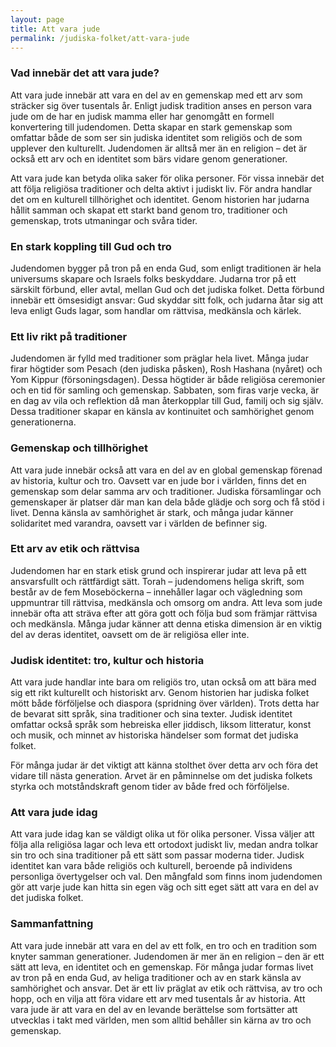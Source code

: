 ```yaml
---
layout: page  
title: Att vara jude  
permalink: /judiska-folket/att-vara-jude
---
```


### Vad innebär det att vara jude?

Att vara jude innebär att vara en del av en gemenskap med ett arv som sträcker sig över tusentals år. Enligt judisk tradition anses en person vara jude om de har en judisk mamma eller har genomgått en formell konvertering till judendomen. Detta skapar en stark gemenskap som omfattar både de som ser sin judiska identitet som religiös och de som upplever den kulturellt. Judendomen är alltså mer än en religion – det är också ett arv och en identitet som bärs vidare genom generationer.

Att vara jude kan betyda olika saker för olika personer. För vissa innebär det att följa religiösa traditioner och delta aktivt i judiskt liv. För andra handlar det om en kulturell tillhörighet och identitet. Genom historien har judarna hållit samman och skapat ett starkt band genom tro, traditioner och gemenskap, trots utmaningar och svåra tider.

### En stark koppling till Gud och tro

Judendomen bygger på tron på en enda Gud, som enligt traditionen är hela universums skapare och Israels folks beskyddare. Judarna tror på ett särskilt förbund, eller avtal, mellan Gud och det judiska folket. Detta förbund innebär ett ömsesidigt ansvar: Gud skyddar sitt folk, och judarna åtar sig att leva enligt Guds lagar, som handlar om rättvisa, medkänsla och kärlek.

### Ett liv rikt på traditioner

Judendomen är fylld med traditioner som präglar hela livet. Många judar firar högtider som Pesach (den judiska påsken), Rosh Hashana (nyåret) och Yom Kippur (försoningsdagen). Dessa högtider är både religiösa ceremonier och en tid för samling och gemenskap. Sabbaten, som firas varje vecka, är en dag av vila och reflektion då man återkopplar till Gud, familj och sig själv. Dessa traditioner skapar en känsla av kontinuitet och samhörighet genom generationerna.

### Gemenskap och tillhörighet

Att vara jude innebär också att vara en del av en global gemenskap förenad av historia, kultur och tro. Oavsett var en jude bor i världen, finns det en gemenskap som delar samma arv och traditioner. Judiska församlingar och gemenskaper är platser där man kan dela både glädje och sorg och få stöd i livet. Denna känsla av samhörighet är stark, och många judar känner solidaritet med varandra, oavsett var i världen de befinner sig.

### Ett arv av etik och rättvisa

Judendomen har en stark etisk grund och inspirerar judar att leva på ett ansvarsfullt och rättfärdigt sätt. Torah – judendomens heliga skrift, som består av de fem Moseböckerna – innehåller lagar och vägledning som uppmuntrar till rättvisa, medkänsla och omsorg om andra. Att leva som jude innebär ofta att sträva efter att göra gott och följa bud som främjar rättvisa och medkänsla. Många judar känner att denna etiska dimension är en viktig del av deras identitet, oavsett om de är religiösa eller inte.

### Judisk identitet: tro, kultur och historia

Att vara jude handlar inte bara om religiös tro, utan också om att bära med sig ett rikt kulturellt och historiskt arv. Genom historien har judiska folket mött både förföljelse och diaspora (spridning över världen). Trots detta har de bevarat sitt språk, sina traditioner och sina texter. Judisk identitet omfattar också språk som hebreiska eller jiddisch, liksom litteratur, konst och musik, och minnet av historiska händelser som format det judiska folket.

För många judar är det viktigt att känna stolthet över detta arv och föra det vidare till nästa generation. Arvet är en påminnelse om det judiska folkets styrka och motståndskraft genom tider av både fred och förföljelse.

### Att vara jude idag

Att vara jude idag kan se väldigt olika ut för olika personer. Vissa väljer att följa alla religiösa lagar och leva ett ortodoxt judiskt liv, medan andra tolkar sin tro och sina traditioner på ett sätt som passar moderna tider. Judisk identitet kan vara både religiös och kulturell, beroende på individens personliga övertygelser och val. Den mångfald som finns inom judendomen gör att varje jude kan hitta sin egen väg och sitt eget sätt att vara en del av det judiska folket.

### Sammanfattning

Att vara jude innebär att vara en del av ett folk, en tro och en tradition som knyter samman generationer. Judendomen är mer än en religion – den är ett sätt att leva, en identitet och en gemenskap. För många judar formas livet av tron på en enda Gud, av heliga traditioner och av en stark känsla av samhörighet och ansvar. Det är ett liv präglat av etik och rättvisa, av tro och hopp, och en vilja att föra vidare ett arv med tusentals år av historia. Att vara jude är att vara en del av en levande berättelse som fortsätter att utvecklas i takt med världen, men som alltid behåller sin kärna av tro och gemenskap.